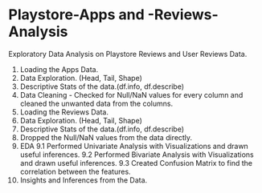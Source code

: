 # Playstore-Apps and -Reviews-Analysis
Exploratory Data Analysis on Playstore Reviews and User Reviews Data.
1. Loading the Apps Data.
2. Data Exploration. (Head, Tail, Shape)
3. Descriptive Stats of the data.(df.info, df.describe)
4. Data Cleaning - Checked for Null/NaN values for every column and cleaned the unwanted data from the columns.
5. Loading the Reviews Data.
6. Data Exploration. (Head, Tail, Shape)
7. Descriptive Stats of the data.(df.info, df.describe)
8. Dropped the Null/NaN values from the data directly.
9. EDA
   9.1 Performed Univariate Analysis with Visualizations and drawn useful inferences.
   9.2 Performed Bivariate Analysis with Visualizations and drawn useful inferences.
   9.3 Created Confusion Matrix to find the correlation between the features.
10. Insights and Inferences from the Data.
   
